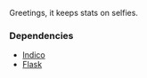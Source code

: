 Greetings, it keeps stats on selfies.

### Dependencies ###

* [Indico](https://indico.io/)
* [Flask](http://flask.pocoo.org/)
